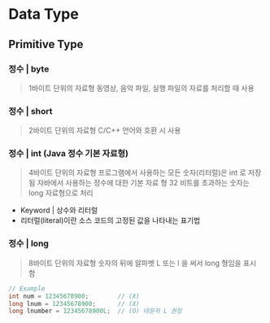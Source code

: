 # Data Type

## Primitive Type

### 정수 | byte
> 1바이트 단위의 자료형 동영상, 음악 파일, 실행 파일의 자료를 처리할 때 사용

### 정수 | short
> 2바이트 단위의 자료형 C/C++ 언어와 호환 시 사용

### 정수 | int (Java 정수 기본 자료형)
> 4바이트 단위의 자료형 프로그램에서 사용하는 모든 숫자(리터럴)은 int 로 저장됨
> 자바에서 사용하는 정수에 대한 기본 자료 형
> 32 비트를 초과하는 숫자는 long 자료형으로 처리

* Keyword | 상수와 리터럴
* 리터럴(literal)이란 소스 코드의 고정된 값을 나타내는 표기법

### 정수 | long
> 8바이트 단위의 자료형 숫자의 뒤에 알파벳 L 또는 l 을 써서 long 형임을 표시 함
```Java
// Example
int num = 12345678900;        // (X) 
long lnum = 12345678900;      // (X) 
long lnumber = 12345678900L;  // (O) 대문자 L 권장
```